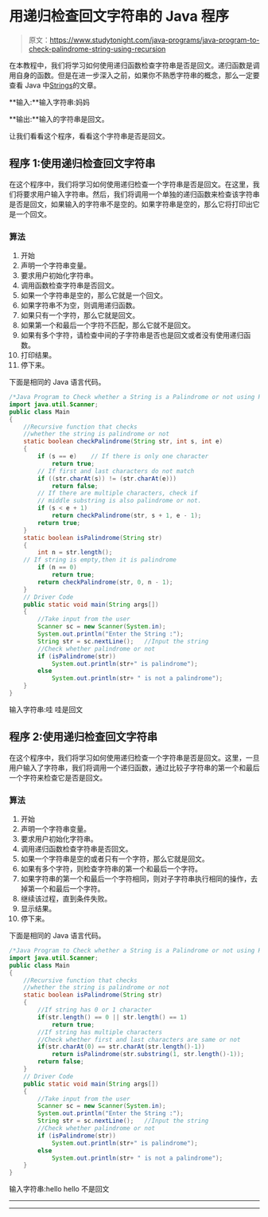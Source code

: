 # 用递归检查回文字符串的 Java 程序

> 原文：<https://www.studytonight.com/java-programs/java-program-to-check-palindrome-string-using-recursion>

在本教程中，我们将学习如何使用递归函数检查字符串是否是回文。递归函数是调用自身的函数。但是在进一步深入之前，如果你不熟悉字符串的概念，那么一定要查看 Java 中[Strings](https://www.studytonight.com/java/string-handling-in-java.php)的文章。

**输入:**输入字符串:妈妈

**输出:**输入的字符串是回文。

让我们看看这个程序，看看这个字符串是否是回文。

## 程序 1:使用递归检查回文字符串

在这个程序中，我们将学习如何使用递归检查一个字符串是否是回文。在这里，我们将要求用户输入字符串。然后，我们将调用一个单独的递归函数来检查该字符串是否是回文，如果输入的字符串不是空的。如果字符串是空的，那么它将打印出它是一个回文。

### 算法

1.  开始
2.  声明一个字符串变量。
3.  要求用户初始化字符串。
4.  调用函数检查字符串是否回文。
5.  如果一个字符串是空的，那么它就是一个回文。
6.  如果字符串不为空，则调用递归函数。
7.  如果只有一个字符，那么它就是回文。
8.  如果第一个和最后一个字符不匹配，那么它就不是回文。
9.  如果有多个字符，请检查中间的子字符串是否也是回文或者没有使用递归函数。
10.  打印结果。
11.  停下来。

下面是相同的 Java 语言代码。

```java
/*Java Program to Check whether a String is a Palindrome or not using Recursive Function*/
import java.util.Scanner;
public class Main
{
    //Recursive function that checks 
    //whether the string is palindrome or not
    static boolean checkPalindrome(String str, int s, int e) 
    { 
        if (s == e)    // If there is only one character 
            return true;  
        // If first and last characters do not match 
        if ((str.charAt(s)) != (str.charAt(e))) 
            return false;   
        // If there are multiple characters, check if 
        // middle substring is also palindrome or not. 
        if (s < e + 1) 
            return checkPalindrome(str, s + 1, e - 1);   
        return true; 
    }   
    static boolean isPalindrome(String str) 
    { 
        int n = str.length();   
    // If string is empty,then it is palindrome 
        if (n == 0) 
            return true;   
        return checkPalindrome(str, 0, n - 1); 
    }   
    // Driver Code 
    public static void main(String args[]) 
    { 
        //Take input from the user
        Scanner sc = new Scanner(System.in);
        System.out.println("Enter the String :");
        String str = sc.nextLine();   //Input the string
        //Check whether palindrome or not
        if (isPalindrome(str)) 
            System.out.println(str+" is palindrome"); 
        else
            System.out.println(str+ " is not a palindrome"); 
    }   
}
```

输入字符串:哇
哇是回文

## 程序 2:使用递归检查回文字符串

在这个程序中，我们将学习如何使用递归检查一个字符串是否是回文。这里，一旦用户输入了字符串，我们将调用一个递归函数，通过比较子字符串的第一个和最后一个字符来检查它是否是回文。

### 算法

1.  开始
2.  声明一个字符串变量。
3.  要求用户初始化字符串。
4.  调用递归函数检查字符串是否回文。
5.  如果一个字符串是空的或者只有一个字符，那么它就是回文。
6.  如果有多个字符，则检查字符串的第一个和最后一个字符。
7.  如果字符串的第一个和最后一个字符相同，则对子字符串执行相同的操作，去掉第一个和最后一个字符。
8.  继续该过程，直到条件失败。
9.  显示结果。
10.  停下来。

下面是相同的 Java 语言代码。

```java
/*Java Program to Check whether a String is a Palindrome or not using Recursive Function*/
import java.util.Scanner;
public class Main
{
    //Recursive function that checks 
    //whether the string is palindrome or not
    static boolean isPalindrome(String str) 
    { 
        //If string has 0 or 1 character
        if(str.length() == 0 || str.length() == 1)
            return true; 
        //If string has multiple characters
        //Check whether first and last characters are same or not
        if(str.charAt(0) == str.charAt(str.length()-1))
            return isPalindrome(str.substring(1, str.length()-1));
        return false;
    }   
    // Driver Code 
    public static void main(String args[]) 
    { 
        //Take input from the user
        Scanner sc = new Scanner(System.in);
        System.out.println("Enter the String :");
        String str = sc.nextLine();   //Input the string
        //Check whether palindrome or not
        if (isPalindrome(str)) 
            System.out.println(str+" is palindrome"); 
        else
            System.out.println(str+ " is not a palindrome"); 
    }     
}
```

输入字符串:hello
hello 不是回文

* * *

* * *